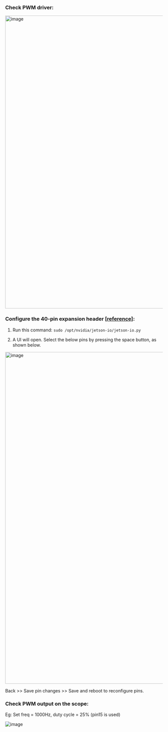 ### Check PWM driver:

<img width="936" alt="image" src="https://github.com/Ezgii/Jetson-Orin-Nano/assets/4748948/bb4c4c8e-4183-41c9-8a55-ba521d491eb9">

### Configure the 40-pin expansion header [[reference]](https://docs.nvidia.com/jetson/archives/l4t-archived/l4t-3231/index.html#page/Tegra%20Linux%20Driver%20Package%20Development%20Guide/hw_setup_jetson_io.html):

1. Run this command:
`sudo /opt/nvidia/jetson-io/jetson-io.py`

2. A UI will open. Select the below pins by pressing the space button, as shown below.

<img width="1060" alt="image" src="https://github.com/Ezgii/Jetson-Orin-Nano/assets/4748948/04aedbb0-507f-45d6-99dc-df93674d51b5">


Back >> Save pin changes >> Save and reboot to reconfigure pins.


### Check PWM output on the scope:

Eg: Set freq = 1000Hz, duty cycle = 25% (pin15 is used)

![image](https://github.com/Ezgii/Jetson-Orin-Nano/assets/4748948/26e19b73-5c4b-4561-9cde-cb33c7368e72)
